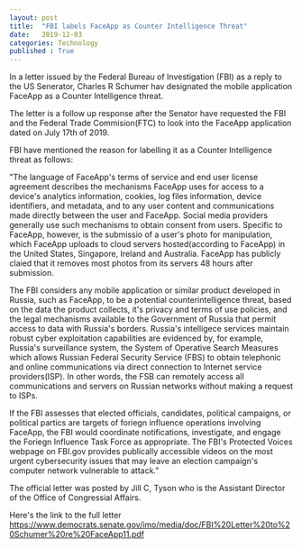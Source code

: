 ```yaml
---
layout: post 
title:  "FBI labels FaceApp as Counter Intelligence Threat"
date:   2019-12-03
categories: Technology
published : True
---
```


In a letter issued by the Federal Bureau of Investigation (FBI) as a reply to the US Senerator, Charles R Schumer hav designated the mobile application FaceApp as a Counter Intelligence threat.

The letter is a follow up response after the Senator have requested the FBI and the Federal Trade Commision(FTC) to look into the FaceApp application dated on July 17th of 2019.

FBI have mentioned the reason for labelling it as a Counter Intelligence threat as follows:

"The language of FaceApp's terms of service and end user license agreement describes the mechanisms FaceApp uses for access to a device's analytics information, cookies, log files information, device identifiers, and metadata, and to any user content and communications made directly between the user and FaceApp.
Social media providers generally use such mechanisms to obtain consent from users. Specific to FaceApp, however, is the submissio of a user's photo for manipulation, which FaceApp uploads to cloud servers hosted(according to FaceApp) in the United States, Singapore, Ireland and Australia. FaceApp has publicly claied that it removes most photos from its servers 48 hours after submission.

The FBI considers any mobile application or similar product developed in Russia, such as FaceApp, to be a potential counterintelligence threat, based on the data the product collects, it's privacy and terms of use policies, and the legal mechanisms available to the Government of Russia that permit access to data with Russia's borders. Russia's intelligece services maintain robust cyber exploitation capabilities are evidenced by, for example, Russia's surveillance system, the System of Operative Search Measures which allows Russian Federal Security Service (FBS) to obtain telephonic and online communications via direct connection to Internet service providers(ISP).
In other words, the FSB can remotely access all communications and servers on Russian networks without making a request to ISPs.

If the FBI assesses that elected officials, candidates, political campaigns, or political partics are targets of foriegn influence operations involving FaceApp, the FBI would coordinate notifications, investigate, and engage the Foriegn Influence Task Force as appropriate. 
The FBI's Protected Voices webpage on FBI.gov provides publically accessible videos on the most urgent cybersecurity issues that may leave an election campaign's computer network vulnerable to attack."

The official letter was posted by Jill C, Tyson who is the Assistant Director of the Office of Congressial Affairs.

Here's the link to the full letter https://www.democrats.senate.gov/imo/media/doc/FBI%20Letter%20to%20Schumer%20re%20FaceApp11.pdf



